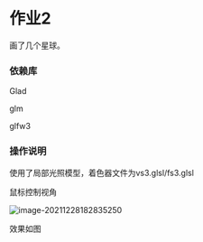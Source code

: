# 作业2

画了几个星球。

### 依赖库

Glad

glm

glfw3

### 操作说明

使用了局部光照模型，着色器文件为vs3.glsl/fs3.glsl

鼠标控制视角

![image-20211228182835250](D:\1-研究生课程\三维动画\git\graphics2021\22151081何辰纲\作业2\image-20211228182835250.png)

效果如图